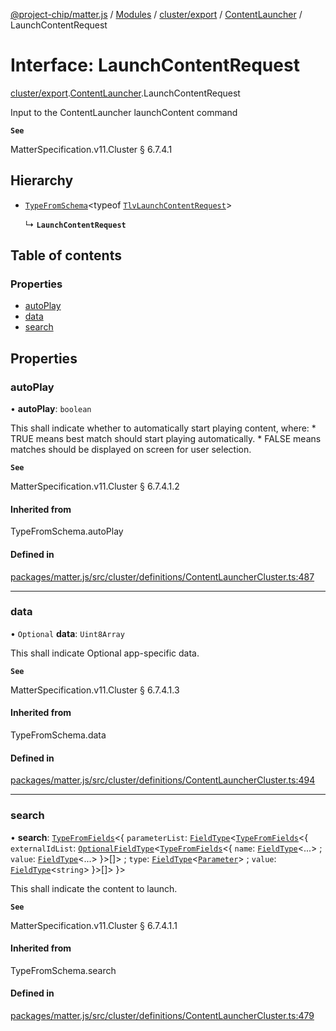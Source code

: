 [@project-chip/matter.js](../README.md) / [Modules](../modules.md) / [cluster/export](../modules/cluster_export.md) / [ContentLauncher](../modules/cluster_export.ContentLauncher.md) / LaunchContentRequest

# Interface: LaunchContentRequest

[cluster/export](../modules/cluster_export.md).[ContentLauncher](../modules/cluster_export.ContentLauncher.md).LaunchContentRequest

Input to the ContentLauncher launchContent command

**`See`**

MatterSpecification.v11.Cluster § 6.7.4.1

## Hierarchy

- [`TypeFromSchema`](../modules/tlv_export.md#typefromschema)\<typeof [`TlvLaunchContentRequest`](../modules/cluster_export.ContentLauncher.md#tlvlaunchcontentrequest)\>

  ↳ **`LaunchContentRequest`**

## Table of contents

### Properties

- [autoPlay](cluster_export.ContentLauncher.LaunchContentRequest.md#autoplay)
- [data](cluster_export.ContentLauncher.LaunchContentRequest.md#data)
- [search](cluster_export.ContentLauncher.LaunchContentRequest.md#search)

## Properties

### autoPlay

• **autoPlay**: `boolean`

This shall indicate whether to automatically start playing content, where: * TRUE means best match should
start playing automatically. * FALSE means matches should be displayed on screen for user selection.

**`See`**

MatterSpecification.v11.Cluster § 6.7.4.1.2

#### Inherited from

TypeFromSchema.autoPlay

#### Defined in

[packages/matter.js/src/cluster/definitions/ContentLauncherCluster.ts:487](https://github.com/project-chip/matter.js/blob/6d3b6a5d957d88a9231d6ecab4bb41f8133112be/packages/matter.js/src/cluster/definitions/ContentLauncherCluster.ts#L487)

___

### data

• `Optional` **data**: `Uint8Array`

This shall indicate Optional app-specific data.

**`See`**

MatterSpecification.v11.Cluster § 6.7.4.1.3

#### Inherited from

TypeFromSchema.data

#### Defined in

[packages/matter.js/src/cluster/definitions/ContentLauncherCluster.ts:494](https://github.com/project-chip/matter.js/blob/6d3b6a5d957d88a9231d6ecab4bb41f8133112be/packages/matter.js/src/cluster/definitions/ContentLauncherCluster.ts#L494)

___

### search

• **search**: [`TypeFromFields`](../modules/tlv_export.md#typefromfields)\<\{ `parameterList`: [`FieldType`](tlv_export.FieldType.md)\<[`TypeFromFields`](../modules/tlv_export.md#typefromfields)\<\{ `externalIdList`: [`OptionalFieldType`](tlv_export.OptionalFieldType.md)\<[`TypeFromFields`](../modules/tlv_export.md#typefromfields)\<\{ `name`: [`FieldType`](tlv_export.FieldType.md)\<...\> ; `value`: [`FieldType`](tlv_export.FieldType.md)\<...\>  }\>[]\> ; `type`: [`FieldType`](tlv_export.FieldType.md)\<[`Parameter`](../enums/cluster_export.ContentLauncher.Parameter.md)\> ; `value`: [`FieldType`](tlv_export.FieldType.md)\<`string`\>  }\>[]\>  }\>

This shall indicate the content to launch.

**`See`**

MatterSpecification.v11.Cluster § 6.7.4.1.1

#### Inherited from

TypeFromSchema.search

#### Defined in

[packages/matter.js/src/cluster/definitions/ContentLauncherCluster.ts:479](https://github.com/project-chip/matter.js/blob/6d3b6a5d957d88a9231d6ecab4bb41f8133112be/packages/matter.js/src/cluster/definitions/ContentLauncherCluster.ts#L479)
